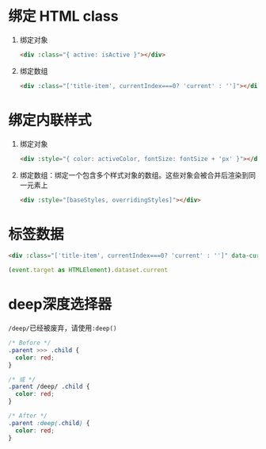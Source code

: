 # 绑定 HTML class

1. 绑定对象

   ```html
   <div :class="{ active: isActive }"></div>
   ```

2. 绑定数组

   ```html
   <div :class="['title-item', currentIndex===0? 'current' : '']"></div>
   ```



# 绑定内联样式

1. 绑定对象

   ```html
   <div :style="{ color: activeColor, fontSize: fontSize + 'px' }"></div>
   ```

2. 绑定数组：绑定一个包含多个样式对象的数组。这些对象会被合并后渲染到同一元素上

   ```html
   <div :style="[baseStyles, overridingStyles]"></div>
   ```




# 标签数据

```html
<div :class="['title-item', currentIndex===0? 'current' : '']" data-current="0">全部</div>
```

```typescript
(event.target as HTMLElement).dataset.current
```



# deep深度选择器

`/deep/`已经被废弃，请使用`:deep()`

```css
/* Before */
.parent >>> .child {
  color: red;
}

/* 或 */
.parent /deep/ .child {
  color: red;
}

/* After */
.parent :deep(.child) {
  color: red;
}
```

